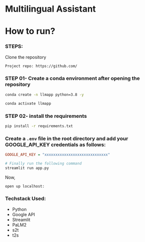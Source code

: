 # Multilingual Assistant

# How to run?
### STEPS:

Clone the repository

```bash
Project repo: https://github.com/
```
### STEP 01- Create a conda environment after opening the repository

```bash
conda create -n llmapp python=3.8 -y
```

```bash
conda activate llmapp
```


### STEP 02- install the requirements
```bash
pip install -r requirements.txt
```

### Create a `.env` file in the root directory and add your GOOGLE_API_KEY credentials as follows:

```ini
GOOGLE_API_KEY = "xxxxxxxxxxxxxxxxxxxxxxxxxxxxx"
```


```bash
# Finally run the following command
streamlit run app.py
```

Now,
```bash
open up localhost:
```


### Techstack Used:

- Python
- Google API
- Streamlit
- PaLM2
- s2t
- t2s


